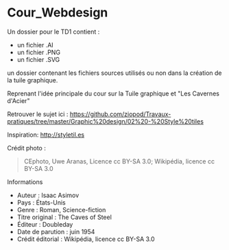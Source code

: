 # Cour_Webdesign

Un dossier pour le TD1 contient :
  - un fichier .AI
  - un fichier .PNG
  - un fichier .SVG
  
un dossier contenant les fichiers sources utilisés ou non dans la création de la tuile graphique.
  
Reprenant l'idée principale du cour sur la Tuile graphique et "Les Cavernes d'Acier"

Retrouver le sujet ici : https://github.com/ziopod/Travaux-pratiques/tree/master/Graphic%20design/02%20-%20Style%20tiles

Inspiration: http://styletil.es

Crédit photo : 

  > CEphoto, Uwe Aranas, Licence cc BY-SA 3.0;
  > Wikipédia, licence cc BY-SA 3.0
  
Informations

  - Auteur : Isaac Asimov
  - Pays : États-Unis
  - Genre : Roman, Science-fiction
  - Titre original : The Caves of Steel
  - Éditeur : Doubleday
  - Date de parution : juin 1954
  - Crédit éditorial : Wikipédia, licence cc BY-SA 3.0
